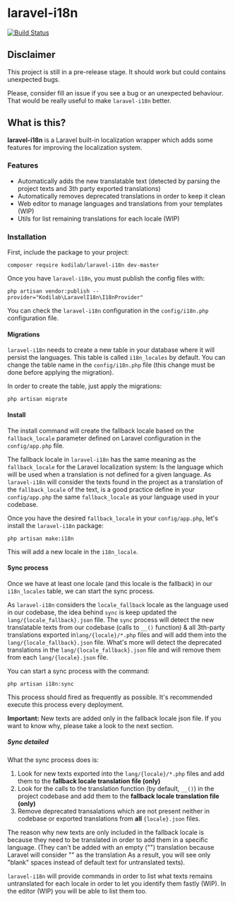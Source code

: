 # laravel-i18n

[![Build Status](https://travis-ci.com/jurios/laravel-i18n.svg?branch=master)](https://travis-ci.com/jurios/laravel-i18n)

## Disclaimer
This project is still in a pre-release stage. It should work but could contains unexpected bugs.

Please, consider fill an issue if you see a bug or an unexpected behaviour. That would be really useful
to make `laravel-i18n` better.

## What is this?
**laravel-i18n** is a Laravel built-in localization wrapper which adds some features for improving the localization
system.

### Features

* Automatically adds the new translatable text (detected by parsing the project texts and 3th party exported translations)
* Automatically removes deprecated translations in order to keep it clean
* Web editor to manage languages and translations from your templates (WIP)
* Utils for list remaining translations for each locale (WIP)

### Installation

First, include the package to your project:

```
composer require kodilab/laravel-i18n dev-master
``` 

Once you have `laravel-i18n`, you must publish the config files with:

```
php artisan vendor:publish --provider="Kodilab\LaravelI18n\I18nProvider"
```

You can check the `laravel-i18n` configuration in the `config/i18n.php` configuration file.

#### Migrations
`laravel-i18n` needs to create a new table in your database where it will persist the languages. This table is called
`i18n_locales` by default. You can change the table name in the `config/i18n.php` file (this change must be done before
applying the migration).

In order to create the table, just apply the migrations:

```
php artisan migrate
```

#### Install

The install command will create the fallback locale based on the `fallback_locale` parameter 
defined on Laravel configuration in the `config/app.php` file.

The fallback locale in `laravel-i18n` has the same meaning as the `fallback_locale` for the Laravel localization system:
Is the language which will be used when a translation is not defined for a given language.
As `laravel-i18n` will consider the texts found in the project as a translation of the `fallback_locale` of the text, is
a good practice define in your `config/app.php` the same `fallback_locale` as your language used in your codebase.

Once you have the desired `fallback_locale` in your `config/app.php`, let's install the `laravel-i18n` package:

```
php artisan make:i18n
```

This will add a new locale in the `i18n_locale`.

#### Sync process 

Once we have at least one locale (and this locale is the fallback) in our `i18n_locales` table, 
we can start the sync process.

As `laravel-i18n` considers the `locale_fallback` locale as the language used in our codebase, the idea behind `sync` 
is keep updated the `lang/{locale_fallback}.json` file. The `sync` process will detect the new translatable texts 
from our codebase (calls to `__()` function) & all 3th-party translations exported in`lang/{locale}/*.php` files 
and will add them into the `lang/{locale_fallback}.json` file. 
What's more will detect the deprecated translations in the `lang/{locale_fallback}.json` file and will remove them from 
each `lang/{locale}.json` file. 

You can start a sync process with the command: 

```
php artisan i18n:sync
```

This process should fired as frequently as possible. It's recommended execute this process every deployment.

**Important:** New texts are added only in the fallback locale json file. If you want to know why, please take a look
to the next section. 

##### Sync detailed

What the sync process does is:

1. Look for new texts exported into the `lang/{locale}/*.php` files and add them to the **fallback locale translation file (only)**
2. Look for the calls to the translation function (by default, `__()`) in the project codebase and add them to the **fallback locale translation file (only)**
3. Remove deprecated transalations which are not present neither in codebase or exported translations from **all** `{locale}.json` files.

The reason why new texts are only included in the fallback locale is because they need to be translated in order to add
them in a specific language. (They can't be added with an empty ("") translation because Laravel will consider "" as the translation
As a result, you will see only "blank" spaces instead of default text for untranslated texts).

`laravel-i18n` will provide commands in order to list what texts remains untranslated for each locale in order to let you identify them
fastly (WIP). In the editor (WIP) you will be able to list them too.
